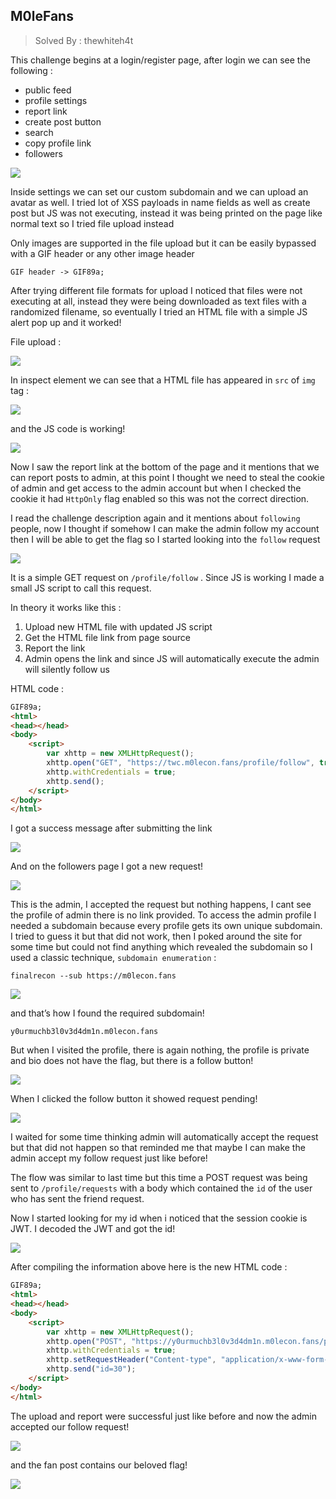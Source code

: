 ## M0leFans
> Solved By : thewhiteh4t

This challenge begins at a login/register page, after login we can see the following :

- public feed
- profile settings
- report link
- create post button
- search
- copy profile link
- followers

![](https://i.imgur.com/Dta95kx.png)

Inside settings we can set our custom subdomain and we can upload an avatar as well. I tried lot of XSS payloads in name fields as well as create post but JS was not executing, instead it was being printed on the page like normal text so I tried file upload instead

Only images are supported in the file upload but it can be easily bypassed with a GIF header or any other image header

```
GIF header -> GIF89a;
```

After trying different file formats for upload I noticed that files were not executing at all, instead they were being downloaded as text files with a randomized filename, so eventually I tried an HTML file with a simple JS alert pop up and it worked!

File upload : 

![](https://i.imgur.com/w1mVfzK.png)

In inspect element we can see that a HTML file has appeared in `src` of `img` tag :

![](https://i.imgur.com/NdzDLgV.png)

and the JS code is working!

![](https://i.imgur.com/obQ9nEi.png)

Now I saw the report link at the bottom of the page and it mentions that we can report posts to admin, at this point I thought we need to steal the cookie of admin and get access to the admin account but when I checked the cookie it had `HttpOnly`  flag enabled so this was not the correct direction.

I read the challenge description again and it mentions about `following` people, now I thought if somehow I can make the admin follow my account then I will be able to get the flag so I started looking into the `follow` request

![](https://i.imgur.com/K2BgOiQ.png)

It is a simple GET request on `/profile/follow` . Since JS is working I made a small JS script to call this request.

In theory it works like this :

1. Upload new HTML file with updated JS script
2. Get the HTML file link from page source
3. Report the link
4. Admin opens the link and since JS will automatically execute the admin will silently follow us

HTML code :

```html
GIF89a;
<html>
<head></head>
<body>
    <script>
        var xhttp = new XMLHttpRequest();
        xhttp.open("GET", "https://twc.m0lecon.fans/profile/follow", true);
        xhttp.withCredentials = true;
        xhttp.send();
    </script>
</body>
</html>
```

I got a success message after submitting the link

![](https://i.imgur.com/O3y4LjU.png)

And on the followers page I got a new request!

![](https://i.imgur.com/OFsnhsW.png)

This is the admin, I accepted the request but nothing happens, I cant see the profile of admin there is no link provided. To access the admin profile I needed a subdomain because every profile gets its own unique subdomain. I tried to guess it but that did not work, then I poked around the site for some time but could not find anything which revealed the subdomain so I used a classic technique, `subdomain enumeration` :

```
finalrecon --sub https://m0lecon.fans
```

![](https://i.imgur.com/sjgHZUy.png)

and that’s how I found the required subdomain!

```
y0urmuchb3l0v3d4dm1n.m0lecon.fans
```

But when I visited the profile, there is again nothing, the profile is private and bio does not have the flag, but there is a follow button!

![](https://i.imgur.com/OxbCBUZ.png)

When I clicked the follow button it showed request pending!

![](https://i.imgur.com/nxBijew.png)

I waited for some time thinking admin will automatically accept the request but that did not happen so that reminded me that maybe I can make the admin accept my follow request just like before!

The flow was similar to last time but this time a POST request was being sent to `/profile/requests` with a body which contained the `id` of the user who has sent the friend request.

Now I started looking for my id when i noticed that the session cookie is JWT. I decoded the JWT and got the id!

![](https://i.imgur.com/0hP8whT.png)

After compiling the information above here is the new HTML code :

```html
GIF89a;
<html>
<head></head>
<body>
    <script>
        var xhttp = new XMLHttpRequest();
        xhttp.open("POST", "https://y0urmuchb3l0v3d4dm1n.m0lecon.fans/profile/request", true);
        xhttp.withCredentials = true;
        xhttp.setRequestHeader("Content-type", "application/x-www-form-urlencoded");
        xhttp.send("id=30");
    </script>
</body>
</html>
```

The upload and report were successful just like before and now the admin accepted our follow request!

![](https://i.imgur.com/fVwgb9v.png)

and the fan post contains our beloved flag!

![](https://i.imgur.com/GTPqIKb.png)
